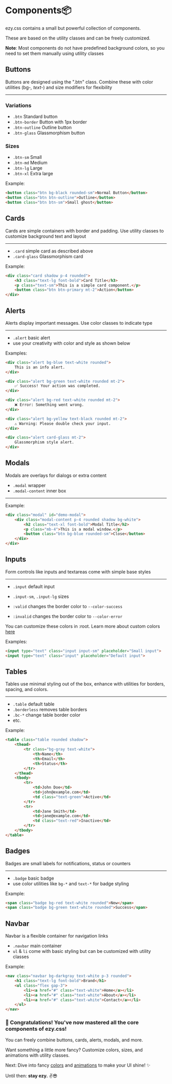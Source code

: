 # Components📦

ezy.css contains a small but powerful collection of components.

These are based on the utility classes and can be freely customized.

**Note**: Most components do not have predefined background colors, so you need to set them manually using utility classes

## Buttons

Buttons are designed using the ".btn" class. Combine these with color utilities (bg-*, text-*) and size modifiers for flexibility

---

### Variations
- `.btn` Standard button
- `.btn-border` Button with 1px border
- `.btn-outline` Outline button
- `.btn-glass` Glassmorphism button

### Sizes
- `.btn-sm` Small
- `.btn-md` Medium
- `.btn-lg` Large
- `.btn-xl` Extra large

Example:

```html
<button class="btn bg-black rounded-sm">Normal Button</button>
<button class="btn btn-outline">Outline</button>
<button class="btn btn-sm">Small ghost</button>
```

## Cards

Cards are simple containers with border and padding. Use utility classes to customize background text and layout

---

- `.card` simple card as described above
- `.card-glass` Glassmorphism card

Example:

```html
<div class="card shadow p-4 rounded">
    <h3 class="text-lg font-bold">Card Title</h3>
    <p class="text-sm">This is a simple card component.</p>
    <button class="btn btn-primary mt-2">Action</button>
</div>
```

## Alerts

Alerts display important messages. Use color classes to indicate type

---

- `.alert` basic alert
- use your creativity with color and style as shown below

Examples:

```html
<div class="alert bg-blue text-white rounded">
    This is an info alert.
</div>

<div class="alert bg-green text-white rounded mt-2">
    ✅ Success! Your action was completed.
</div>

<div class="alert bg-red text-white rounded mt-2">
    ❌ Error: Something went wrong.
</div>

<div class="alert bg-yellow text-black rounded mt-2">
    ⚠️ Warning: Please double check your input.
</div>

<div class="alert card-glass mt-2">
    Glassmorphism style alert.
</div>
```

## Modals

Modals are overlays for dialogs or extra content
- `.modal` wrapper
- `.modal-content` inner box
---

Example:

```html
<div class="modal" id="demo-modal">
    <div class="modal-content p-4 rounded shadow bg-white">
        <h2 class="text-xl font-bold">Modal Title</h2>
        <p class="mb-4">This is a modal window.</p>
        <button class="btn bg-blue rounded-sm">Close</button>
    </div>
</div>
```

## Inputs

Form controls like inputs and textareas come with simple base styles

---

- `.input` default input
- `.input-sm`, `.input-lg` sizes


- `:valid` changes the border color to `--color-success`
- `:invalid` changes the border color to `--color-error`

You can customize these colors in :root. Learn more about custom colors [here](colors.md?id=Colors🎨)

Examples:

```html
<input type="text" class="input input-sm" placeholder="Small input">
<input type="text" class="input" placeholder="Default input">
```

## Tables

Tables use minimal styling out of the box, enhance with utilities for borders, spacing, and colors.

---

- `.table` default table
- `.borderless` removes table borders
- `.bc-*` change table border color
- etc.

Example:

```html
<table class="table rounded shadow">
    <thead>
        <tr class="bg-gray text-white">
            <th>Name</th>
            <th>Email</th>
            <th>Status</th>
        </tr>
    </thead>
    <tbody>
        <tr>
            <td>John Doe</td>
            <td>john@example.com</td>
            <td class="text-green">Active</td>
        </tr>
        <tr>
            <td>Jane Smith</td>
            <td>jane@example.com</td>
            <td class="text-red">Inactive</td>
        </tr>
    </tbody>
</table>
```

## Badges

Badges are small labels for notifications, status or counters

---

- `.badge` basic badge
- use color utilities like `bg-*` and `text-*` for badge styling

Example:

```html
<span class="badge bg-red text-white rounded">New</span>
<span class="badge bg-green text-white rounded">Success</span>
```

## Navbar

Navbar is a flexible container for navigation links

- `.navbar` main container
- `ul` & `li` come with basic styling but can be customized with utility classes

Example:

```html
<nav class="navbar bg-darkgray text-white p-3 rounded">
    <h1 class="text-lg font-bold">Brand</h1>
    <ul class="flex gap-3">
        <li><a href="#" class="text-white">Home</a></li>
        <li><a href="#" class="text-white">About</a></li>
        <li><a href="#" class="text-white">Contact</a></li>
    </ul>
</nav>
```

### 🎉 Congratulations! You've now mastered all the core components of ezy.css!

You can freely combine buttons, cards, alerts, modals, and more.

Want something a little more fancy? Customize colors, sizes, and animations with utility classes.

Next: Dive into fancy [colors](colors.md?id=Colors🎨) and [animations](animations.md?id=Animations😎) to make your UI shine! ✨

Until then: **stay ezy.** ✌️😎